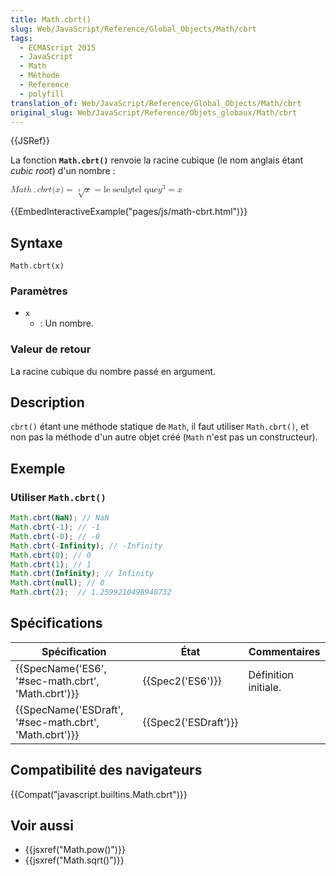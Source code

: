 ```yaml
---
title: Math.cbrt()
slug: Web/JavaScript/Reference/Global_Objects/Math/cbrt
tags:
  - ECMAScript 2015
  - JavaScript
  - Math
  - Méthode
  - Reference
  - polyfill
translation_of: Web/JavaScript/Reference/Global_Objects/Math/cbrt
original_slug: Web/JavaScript/Reference/Objets_globaux/Math/cbrt
---
```

{{JSRef}}

La fonction **`Math.cbrt()`** renvoie la racine cubique (le nom anglais étant _cubic root_) d'un nombre :

<math><semantics><mrow><mstyle mathvariant="monospace"><mrow><mi>M</mi><mi>a</mi><mi>t</mi><mi>h</mi><mo>.</mo><mi>c</mi><mi>b</mi><mi>r</mi><mi>t</mi><mo stretchy="false">(</mo><mi>x</mi><mo stretchy="false">)</mo></mrow></mstyle><mo>=</mo><mroot><mi>x</mi><mn>3</mn></mroot><mo>=</mo><mtext>le seul</mtext><mspace width="thickmathspace"></mspace><mi>y</mi><mspace width="thickmathspace"></mspace><mtext>tel que</mtext><mspace width="thickmathspace"></mspace><msup><mi>y</mi><mn>3</mn></msup><mo>=</mo><mi>x</mi></mrow><annotation encoding="TeX">\mathtt{Math.cbrt(x)} = \sqrt[3]{x} = \text{the unique} \; y \; \text{such that} \; y^3 = x</annotation></semantics></math>

{{EmbedInteractiveExample("pages/js/math-cbrt.html")}}

## Syntaxe

    Math.cbrt(x)

### Paramètres

- `x`
  - : Un nombre.

### Valeur de retour

La racine cubique du nombre passé en argument.

## Description

`cbrt()` étant une méthode statique de `Math`, il faut utiliser `Math.cbrt()`, et non pas la méthode d'un autre objet créé (`Math` n'est pas un constructeur).

## Exemple

### Utiliser `Math.cbrt()`

```js
Math.cbrt(NaN); // NaN
Math.cbrt(-1); // -1
Math.cbrt(-0); // -0
Math.cbrt(-Infinity); // -Infinity
Math.cbrt(0); // 0
Math.cbrt(1); // 1
Math.cbrt(Infinity); // Infinity
Math.cbrt(null); // 0
Math.cbrt(2);  // 1.2599210498948732
```

## Spécifications

| Spécification                                                            | État                         | Commentaires         |
| ------------------------------------------------------------------------ | ---------------------------- | -------------------- |
| {{SpecName('ES6', '#sec-math.cbrt', 'Math.cbrt')}}     | {{Spec2('ES6')}}         | Définition initiale. |
| {{SpecName('ESDraft', '#sec-math.cbrt', 'Math.cbrt')}} | {{Spec2('ESDraft')}} |                      |

## Compatibilité des navigateurs

{{Compat("javascript.builtins.Math.cbrt")}}

## Voir aussi

- {{jsxref("Math.pow()")}}
- {{jsxref("Math.sqrt()")}}

